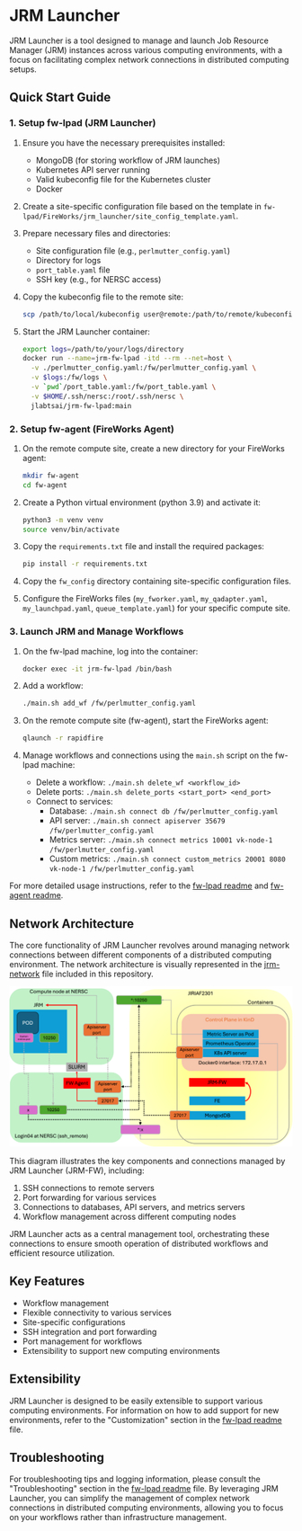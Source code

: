 # JRM Launcher

JRM Launcher is a tool designed to manage and launch Job Resource Manager (JRM) instances across various computing environments, with a focus on facilitating complex network connections in distributed computing setups.

## Quick Start Guide

### 1. Setup fw-lpad (JRM Launcher)

1. Ensure you have the necessary prerequisites installed:
   - MongoDB (for storing workflow of JRM launches)
   - Kubernetes API server running
   - Valid kubeconfig file for the Kubernetes cluster
   - Docker

2. Create a site-specific configuration file based on the template in `fw-lpad/FireWorks/jrm_launcher/site_config_template.yaml`.

3. Prepare necessary files and directories:
   - Site configuration file (e.g., `perlmutter_config.yaml`)
   - Directory for logs
   - `port_table.yaml` file
   - SSH key (e.g., for NERSC access)

4. Copy the kubeconfig file to the remote site:
   ```bash
   scp /path/to/local/kubeconfig user@remote:/path/to/remote/kubeconfig
   ```

5. Start the JRM Launcher container:
   ```bash
   export logs=/path/to/your/logs/directory
   docker run --name=jrm-fw-lpad -itd --rm --net=host \
     -v ./perlmutter_config.yaml:/fw/perlmutter_config.yaml \
     -v $logs:/fw/logs \
     -v `pwd`/port_table.yaml:/fw/port_table.yaml \
     -v $HOME/.ssh/nersc:/root/.ssh/nersc \
     jlabtsai/jrm-fw-lpad:main
   ```

### 2. Setup fw-agent (FireWorks Agent)

1. On the remote compute site, create a new directory for your FireWorks agent:
   ```bash
   mkdir fw-agent
   cd fw-agent
   ```

2. Create a Python virtual environment (python 3.9) and activate it:
   ```bash
   python3 -m venv venv
   source venv/bin/activate
   ```

3. Copy the `requirements.txt` file and install the required packages:
   ```bash
   pip install -r requirements.txt
   ```

4. Copy the `fw_config` directory containing site-specific configuration files.

5. Configure the FireWorks files (`my_fworker.yaml`, `my_qadapter.yaml`, `my_launchpad.yaml`, `queue_template.yaml`) for your specific compute site.

### 3. Launch JRM and Manage Workflows

1. On the fw-lpad machine, log into the container:
   ```bash
   docker exec -it jrm-fw-lpad /bin/bash
   ```

2. Add a workflow:
   ```bash
   ./main.sh add_wf /fw/perlmutter_config.yaml
   ```

3. On the remote compute site (fw-agent), start the FireWorks agent:
   ```bash
   qlaunch -r rapidfire
   ```

4. Manage workflows and connections using the `main.sh` script on the fw-lpad machine:
   - Delete a workflow: `./main.sh delete_wf <workflow_id>`
   - Delete ports: `./main.sh delete_ports <start_port> <end_port>`
   - Connect to services:
     - Database: `./main.sh connect db /fw/perlmutter_config.yaml`
     - API server: `./main.sh connect apiserver 35679 /fw/perlmutter_config.yaml`
     - Metrics server: `./main.sh connect metrics 10001 vk-node-1 /fw/perlmutter_config.yaml`
     - Custom metrics: `./main.sh connect custom_metrics 20001 8080 vk-node-1 /fw/perlmutter_config.yaml`

For more detailed usage instructions, refer to the [fw-lpad readme](fw-lpad/readme.md) and [fw-agent readme](fw-agent/readme.md).

## Network Architecture

The core functionality of JRM Launcher revolves around managing network connections between different components of a distributed computing environment. The network architecture is visually represented in the [jrm-network](jrm-network.png) file included in this repository.

[![JRM Network Diagram](markdown/jrm-network.png)](markdown/jrm-network.png)

This diagram illustrates the key components and connections managed by JRM Launcher (JRM-FW), including:

1. SSH connections to remote servers
2. Port forwarding for various services
3. Connections to databases, API servers, and metrics servers
4. Workflow management across different computing nodes

JRM Launcher acts as a central management tool, orchestrating these connections to ensure smooth operation of distributed workflows and efficient resource utilization.

## Key Features

- Workflow management
- Flexible connectivity to various services
- Site-specific configurations
- SSH integration and port forwarding
- Port management for workflows
- Extensibility to support new computing environments

## Extensibility

JRM Launcher is designed to be easily extensible to support various computing environments. For information on how to add support for new environments, refer to the "Customization" section in the [fw-lpad readme](fw-lpad/readme.md) file.

## Troubleshooting

For troubleshooting tips and logging information, please consult the "Troubleshooting" section in the [fw-lpad readme](fw-lpad/readme.md) file.
By leveraging JRM Launcher, you can simplify the management of complex network connections in distributed computing environments, allowing you to focus on your workflows rather than infrastructure management.
